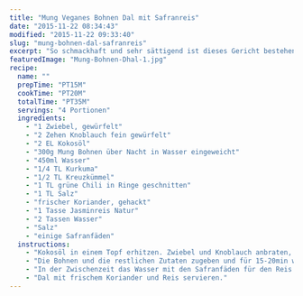 ```yaml
---
title: "Mung Veganes Bohnen Dal mit Safranreis"
date: "2015-11-22 08:34:43"
modified: "2015-11-22 09:33:40"
slug: "mung-bohnen-dal-safranreis"
excerpt: "So schmackhaft und sehr sättigend ist dieses Gericht bestehend aus Mung Bohnen und gelben Reis."
featuredImage: "Mung-Bohnen-Dhal-1.jpg"
recipe:
  name: ""
  prepTime: "PT15M"
  cookTime: "PT20M"
  totalTime: "PT35M"
  servings: "4 Portionen"
  ingredients:
    - "1 Zwiebel, gewürfelt"
    - "2 Zehen Knoblauch fein gewürfelt"
    - "2 EL Kokosöl"
    - "300g Mung Bohnen über Nacht in Wasser eingeweicht"
    - "450ml Wasser"
    - "1/4 TL Kurkuma"
    - "1/2 TL Kreuzkümmel"
    - "1 TL grüne Chili in Ringe geschnitten"
    - "1 TL Salz"
    - "frischer Koriander, gehackt"
    - "1 Tasse Jasminreis Natur"
    - "2 Tassen Wasser"
    - "Salz"
    - "einige Safranfäden"
  instructions:
    - "Kokosöl in einem Topf erhitzen. Zwiebel und Knoblauch anbraten, Kreuzkümmel und Chili kurz mitanbraten und dann mit Wasser ablöschen."
    - "Die Bohnen und die restlichen Zutaten zugeben und für 15-20min weichköcheln."
    - "In der Zwischenzeit das Wasser mit den Safranfäden für den Reis aufstellen. Den Reis gut waschen und zugeben, wenn das Wasser kocht. Bei geschlossenem Deckel 10-15min weichkochen."
    - "Dal mit frischem Koriander und Reis servieren."
---
```


